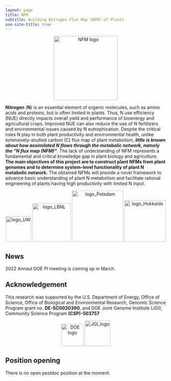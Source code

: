 ```yaml
---
layout: page
title: NFM
subtitle: Building Nitrogen Flux Map (NFM) of Plants
use-site-title: true
---
```

<p align='center'>
	<img src="../img/NFMlogo3.png" alt='NFM logo' height="200px">
</p>

**Nitrogen** (**N**) is an essential element of organic molecules, such as amino acids and proteins, but is often limited in plants. Thus, N use efficiency (NUE) directly impacts overall yield and performance of bioenergy and agricultural crops. Improved NUE can also reduce the use of N fertilizers and environmental issues caused by N eutrophication. Despite the critical roles N play in both plant productivity and environmental health, unlike extensively-studied carbon (C) flux map of plant metabolism, ***little is known about how assimilated N flows through the metabolic network, namely the “N flux map (NFM)”***. The lack of understanding of NFM represents a fundamental and critical knowledge gap in plant biology and agriculture. **The main objectives of this project are to construct plant NFMs from plant genomes and to determine system-level functionality of plant N metabolic network.** The obtained NFMs will provide a novel framework to advance basic understanding of plant N metabolism and facilitate rational engineering of plants having high productivity with limited N input. 

<p align='center'>
	<img src="../img/logo_UW.png" alt='logo_UW' height="80px">
	<img src="../img/logo_LBNL.jpg" alt='logo_LBNL' height="120px">
	<img src="../img/logo_Potsdam.png" alt='logo_Potsdam' height="160px">
	<img src="../img/logo_Hokkaido.png" alt='logo_Hokkaido' height="130px">
</p>

## News
2022 Annaul DOE PI meeting is coming up in March.


## Acknowledgement
This research was supported by the U.S. Department of Energy, Office of Science, Office of Biological and Environmental Research, Genomic Science Program grant no. **DE-SC0020390**, and DOE Joint Genome Institute (JGI), Community Science Program **(CSP)-503757**

<p align='center'>
	<img src="../img/DOE logo.png" alt='DOE logo' height="70px">
	<img src="../img/JGI_logo.jpg" alt='JGI_logo' height="80px">
</p>


## Position opening 
There is no open postdoc position at the moment.



